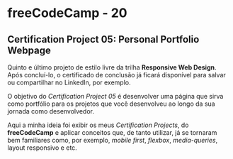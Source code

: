 # freeCodeCamp - 20

## Certification Project 05: Personal Portfolio Webpage

Quinto e último projeto de estilo livre da trilha **Responsive Web Design**. Após concluí-lo, o certificado de conclusão já ficará disponível para salvar ou compartilhar no LinkedIn, por exemplo.

O objetivo do *Certification Project 05* é desenvolver uma página que sirva como portfólio para os projetos que você desenvolveu ao longo da sua jornada como desenvolvedor.

Aqui a minha ideia foi exibir os meus *Certification Projects*, do **freeCodeCamp** e aplicar conceitos que, de tanto utilizar, já se tornaram bem familiares como, por exemplo, *mobile first*, *flexbox*, *media-queries*, layout responsivo e etc.